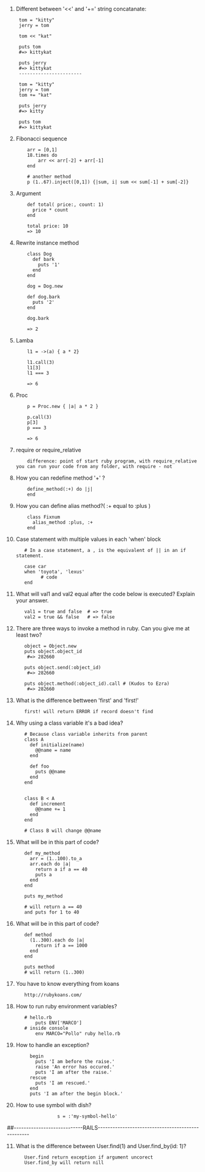 1. Different between '<<' and '+=' string concatanate:
           
        tom = "kitty"
        jerry = tom

        tom << "kat"

        puts tom 
        #=> kittykat

        puts jerry   
        #=> kittykat
        -----------------------
        
        tom = "kitty"
        jerry = tom
        tom += "kat"

        puts jerry   
        #=> kitty

        puts tom   
        #=> kittykat
2. Fibonacci sequence 

           arr = [0,1]
           18.times do
               arr << arr[-2] + arr[-1]
           end 
           
           # another method
           p (1..67).inject([0,1]) {|sum, i| sum << sum[-1] + sum[-2]}
           
3. Argument
           
           def total( price:, count: 1)
             price * count 
           end
           
           total price: 10
           => 10
4. Rewrite instance method

           class Dog
             def bark 
               puts '1'
             end
           end 
           
           dog = Dog.new 
           
           def dog.bark 
             puts '2'
           end
           
           dog.bark 
           
           => 2
5. Lamba
           
           l1 = ->(a) { a * 2}
           
           l1.call(3)
           l1[3]
           l1 === 3
           
           => 6
           
6. Proc

           p = Proc.new { |a| a * 2 }
           
           p.call(3)
           p[3]
           p === 3
           
           => 6

7. require or require_relative

           difference: point of start ruby program, with require_relative you can run your code from any folder, with require - not 
8. How you can redefine method '+' ?
           
           define_method(:+) do |j|
           end
9. How you can define alias method?( :+ equal to :plus )

           class Fixnum 
             alias_method :plus, :+
           end
10. Case statement with multiple values in each 'when' block
           
           # In a case statement, a , is the equivalent of || in an if statement.
           
           case car
           when 'toyota', 'lexus'
                 # code
           end
11. What will val1 and val2 equal after the code below is executed? Explain your answer.

           val1 = true and false  # => true
           val2 = true && false   # => false
12. There are three ways to invoke a method in ruby. Can you give me at least two?
           
           object = Object.new
           puts object.object_id
            #=> 282660

           puts object.send(:object_id)
            #=> 282660

           puts object.method(:object_id).call # (Kudos to Ezra)
            #=> 282660

13. What is the difference bettween 'first' and 'first!'
           
           first! will return ERROR if record doesn't find
 
14. Why using a class variable it's a bad idea?
           
           # Because class variable inherits from parent 
           class A
             def initialize(name)
               @@name = name
             end

             def foo
               puts @@name
             end
           end


           class B < A
             def increment
               @@name += 1
             end
           end 
           
           # Class B will change @@name 
15. What will be in this part of code?
           
           def my_method
             arr = (1..100).to_a
             arr.each do |a| 
               return a if a == 40
               puts a
             end
           end

           puts my_method
           
           # will return a == 40
           and puts for 1 to 40 
16. What will be in this part of code?
           
           def method
             (1..300).each do |a|
               return if a == 1000
             end
           end

           puts method
           # will return (1..300)
17. You have to know everything from koans
           
           http://rubykoans.com/
18. How to run ruby environment variables?
           
           # hello.rb
               puts ENV['MARCO']
           # inside console
               env MARCO="Pollo" ruby hello.rb
19. How to handle an exception?

             begin  
               puts 'I am before the raise.'  
               raise 'An error has occured.'  
               puts 'I am after the raise.'  
             rescue  
               puts 'I am rescued.'  
             end  
             puts 'I am after the begin block.'  
12. How to use symbol with dish?
           
                       s = :'my-symbol-hello'

##----------------------------RAILS--------------------------------------------------

11. What is the difference between User.find(1) and User.find_by(id: 1)?
           
           User.find return exception if argument uncorect
           User.find_by will return nill
